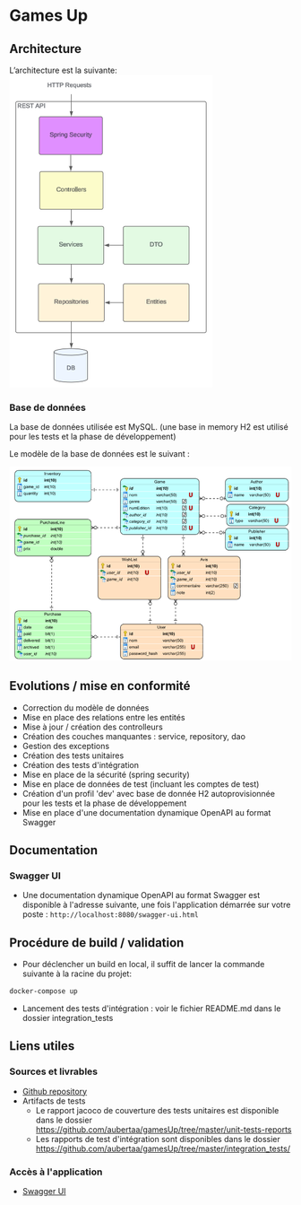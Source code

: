 # Games Up

## Architecture
L’architecture est la suivante:
![img_2.png](img_2.png)

### Base de données
La base de données utilisée est MySQL. (une base in memory H2 est utilisé pour les tests et la phase de développement)

Le modèle de la base de données est le suivant :

![img_1.png](img_1.png)

## Evolutions / mise en conformité

- Correction du modèle de données
- Mise en place des relations entre les entités
- Mise à jour / création des controlleurs
- Création des couches manquantes : service, repository, dao
- Gestion des exceptions
- Création des tests unitaires
- Création des tests d'intégration
- Mise en place de la sécurité (spring security)
- Mise en place de données de test (incluant les comptes de test)
- Création d'un profil 'dev' avec base de donnée H2 autoprovisionnée pour les tests et la phase de développement
- Mise en place d'une documentation dynamique OpenAPI au format Swagger

## Documentation

### Swagger UI

- Une documentation dynamique OpenAPI au format Swagger est disponible à l'adresse suivante, une fois l'application démarrée sur votre poste : `http://localhost:8080/swagger-ui.html`

## Procédure de build / validation

- Pour déclencher un build en local, il suffit de lancer la commande suivante à la racine du projet:

```bash
docker-compose up
```

- Lancement des tests d'intégration : voir le fichier README.md dans le dossier integration_tests

## Liens utiles

### Sources et livrables
- [Github repository](https://github.com/aubertaa/gamesUp/)
- Artifacts de tests
  - Le rapport jacoco de couverture des tests unitaires est disponible dans le dossier https://github.com/aubertaa/gamesUp/tree/master/unit-tests-reports
  - Les rapports de test d'intégration sont disponibles dans le dossier https://github.com/aubertaa/gamesUp/tree/master/integration_tests/

### Accès à l'application
- [Swagger UI](http://localhost:8080/swagger-ui.html)




